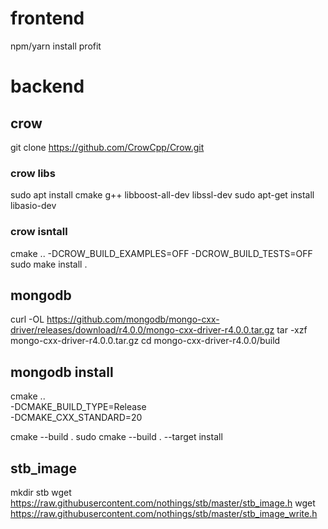 # frontend
npm/yarn install
profit

# backend

## crow
git clone https://github.com/CrowCpp/Crow.git

### crow libs
sudo apt install cmake g++ libboost-all-dev libssl-dev
sudo apt-get install libasio-dev

### crow isntall
cmake .. -DCROW_BUILD_EXAMPLES=OFF -DCROW_BUILD_TESTS=OFF
sudo make install .

## mongodb 
curl -OL https://github.com/mongodb/mongo-cxx-driver/releases/download/r4.0.0/mongo-cxx-driver-r4.0.0.tar.gz
tar -xzf mongo-cxx-driver-r4.0.0.tar.gz
cd mongo-cxx-driver-r4.0.0/build

## mongodb install
cmake ..                                \
    -DCMAKE_BUILD_TYPE=Release          \
    -DCMAKE_CXX_STANDARD=20

cmake --build .
sudo cmake --build . --target install


## stb_image
mkdir stb
wget https://raw.githubusercontent.com/nothings/stb/master/stb_image.h
wget https://raw.githubusercontent.com/nothings/stb/master/stb_image_write.h
